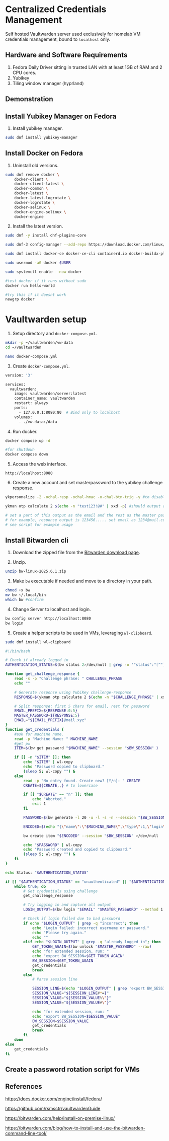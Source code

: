 # Centralized Credentials Management

Self hosted Vaultwarden server used exclusively for homelab VM credentials management, bound to `localhost` only.

## Hardware and Software Requirements

1. Fedora Daily Driver sitting in trusted LAN with at least 1GB of RAM and 2 CPU cores.
2. Yubikey
3. Tiling window manager (hyprland)


## Demonstration


## Install Yubikey Manager on Fedora
1. Install yubikey manager.

```bash
sudo dnf install yubikey-manager
```

## Install Docker on Fedora

1. Uninstall old versions.
```bash
sudo dnf remove docker \
    docker-client \
    docker-client-latest \
    docker-common \
    docker-latest \
    docker-latest-logrotate \
    docker-logrotate \
    docker-selinux \
    docker-engine-selinux \
    docker-engine
```

2. Install the latest version.
```bash
sudo dnf -y install dnf-plugins-core

sudo dnf-3 config-manager --add-repo https://download.docker.com/linux/fedora/docker-ce.repo

sudo dnf install docker-ce docker-ce-cli containerd.io docker-buildx-plugin docker-compose-plugin

sudo usermod -aG docker $USER

sudo systemctl enable --now docker

#test docker if it runs without sudo
docker run hello-world

#try this if it doesnt work
newgrp docker
```

# Vaultwarden setup

1. Setup directory and `docker-compose.yml`.
```bash
mkdir -p ~/vaultwarden/vw-data
cd ~/vaultwarden

nano docker-compose.yml
```

3. Create `docker-compose.yml`.
```bash
version: '3'

services:
  vaultwarden:
    image: vaultwarden/server:latest
    container_name: vaultwarden
    restart: always
    ports:
      - 127.0.0.1:8080:80  # Bind only to localhost
    volumes:
      - ./vw-data:/data
```

4. Run docker.

```bash
docker compose up -d

#for shutdown
docker compose down
```

5. Access the web interface.

`http://localhost:8080`

6. Create a new account and set masterpassword to the yubikey challenge response.
```bash
ykpersonalize -2 -ochal-resp -ochal-hmac -o-chal-btn-trig -y #to disable touch

ykman otp calculate 2 $(echo -n "test123!@#" | xxd -p) #should output a deterministic value

# set a part of this output as the email and the rest as the master password
# for example, response output is 123456..... set email as 1234@mail.com and the rest as the password
# see script for example usage
```

## Install Bitwarden cli

1. Download the zipped file from the [Bitwarden download page](https://bitwarden.com/download/?app=cli&platform=linux).

2. Unzip.
```bash
unzip bw-linux-2025.6.1.zip
```

3. Make `bw` executable if needed and move to a directory in your path.
```bash
chmod +x bw
mv bw ~/.local/bin
which bw #confirm
```

4. Change Server to localhost and login.
```bash
bw config server http://localhost:8080
bw login
```

5. Create a helper scripts to be used in VMs, leveraging `wl-clipboard`.
```bash
sudo dnf install wl-clipboard
```

```bash
#!/bin/bash

# Check if already logged in
AUTHENTICATION_STATUS=$(bw status 2>/dev/null | grep -o '"status":"[^"]*"' | cut -d':' -f2 | tr -d '"')

function get_challenge_response {
    read -s -p "Challenge phrase: " CHALLENGE_PHRASE
    echo ""

    # Generate response using YubiKey challenge-response
    RESPONSE=$(ykman otp calculate 2 $(echo -n "$CHALLENGE_PHRASE" | xxd -p))

    # Split response: first 5 chars for email, rest for password
    EMAIL_PREFIX=${RESPONSE:0:5}
    MASTER_PASSWORD=${RESPONSE:5}
    EMAIL="${EMAIL_PREFIX}@mail.xyz"
}
function get_credentials {
    #ask for machine name.
    read -p "Machine Name: " MACHINE_NAME
    #get pw
    ITEM=$(bw get password "$MACHINE_NAME" --session "$BW_SESSION" )

    if [[ -n "$ITEM" ]]; then
        echo "$ITEM" | wl-copy
        echo "Password copied to clipboard."
        (sleep 5; wl-copy "") &
    else
        read -p "No entry found. Create new? [Y/n]: " CREATE
        CREATE=${CREATE,,} # to lowercase

        if [[ "$CREATE" == "n" ]]; then
            echo "Aborted."
            exit 1
        fi

        PASSWORD=$(bw generate -l 20 -u -l -s -n --session "$BW_SESSION")

        ENCODED=$(echo "{\"name\":\"$MACHINE_NAME\",\"type\":1,\"login\":{\"username\":\"user\",\"password\":\"$PASSWORD\"}}" | bw encode)

        bw create item "$ENCODED" --session "$BW_SESSION" >/dev/null

        echo "$PASSWORD" | wl-copy
        echo "Password created and copied to clipboard."
        (sleep 5; wl-copy "") &
    fi
}

echo Status: "$AUTHENTICATION_STATUS"

if [[ "$AUTHENTICATION_STATUS" == "unauthenticated" || "$AUTHENTICATION_STATUS" == "locked" ]]; then
    while true; do
        # Get credentials using challenge
        get_challenge_response

        # Try logging in and capture all output
        LOGIN_OUTPUT=$(bw login "$EMAIL" "$MASTER_PASSWORD" --method 1 2>&1)

        # Check if login failed due to bad password
        if echo "$LOGIN_OUTPUT" | grep -q "incorrect"; then
            echo "Login failed: incorrect username or password."
            echo "Please try again."
            echo ""
        elif echo "$LOGIN_OUTPUT" | grep -q "already logged in"; then
            GET_TOKEN_AGAIN=$(bw unlock "$MASTER_PASSWORD" --raw)
            echo "for extended session, run: "
            echo "export BW_SESSION=$GET_TOKEN_AGAIN"
            BW_SESSION=$GET_TOKEN_AGAIN
            get_credentials
            break
        else
            # Parse session line

            SESSION_LINE=$(echo "$LOGIN_OUTPUT" | grep 'export BW_SESSION=')
            SESSION_VALUE="${SESSION_LINE#*=}"
            SESSION_VALUE="${SESSION_VALUE%\"}"
            SESSION_VALUE="${SESSION_VALUE#\"}"

            echo "for extended session, run: "
            echo "export BW_SESSION=$SESSION_VALUE"
            BW_SESSION=$SESSION_VALUE
            get_credentials
            break
        fi
    done
else
    get_credentials
fi
```


## Create a password rotation script for VMs




## References

https://docs.docker.com/engine/install/fedora/

https://github.com/rsmsctr/vaultwardenGuide

https://bitwarden.com/help/install-on-premise-linux/

https://bitwarden.com/blog/how-to-install-and-use-the-bitwarden-command-line-tool/
